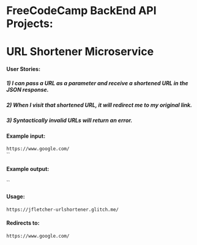 # FreeCodeCamp BackEnd API Projects: 
# URL Shortener Microservice

#### User Stories:
##### 1) I can pass a URL as a parameter and receive a shortened URL in the JSON response.
##### 2) When I visit that shortened URL, it will redirect me to my original link.
##### 3) Syntactically invalid URLs will return an error.

#### Example input:
`https://www.google.com/`  
``

#### Example output:
``

#### Usage:
`https://jfletcher-urlshortener.glitch.me/`

#### Redirects to:
`https://www.google.com/`